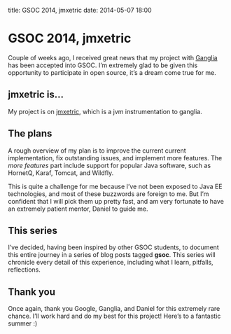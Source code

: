 title: GSOC 2014, jmxetric
date: 2014-05-07 18:00

GSOC 2014, jmxetric
===================

Couple of weeks ago, I received great news that my project with
[Ganglia](http://ganglia.sourceforge.net) has been accepted into GSOC.
I’m extremely glad to be given this opportunity to participate in open
source, it’s a dream come true for me.

jmxetric is…
------------

My project is on [jmxetric](http://github.com/ganglia/jmxetric), which
is a jvm instrumentation to ganglia.

The plans
---------

A rough overview of my plan is to improve the current current
implementation, fix outstanding issues, and implement more features. The
*more features* part include support for popular Java software, such as
HornetQ, Karaf, Tomcat, and Wildfly.

This is quite a challenge for me because I’ve not been exposed to Java
EE technologies, and most of these buzzwords are foreign to me. But I’m
confident that I will pick them up pretty fast, and am very fortunate to
have an extremely patient mentor, Daniel to guide me.

This series
-----------

I’ve decided, having been inspired by other GSOC students, to document
this entire journey in a series of blog posts tagged **gsoc**. This
series will chronicle every detail of this experience, including what I
learn, pitfalls, reflections.

Thank you
---------

Once again, thank you Google, Ganglia, and Daniel for this extremely
rare chance. I’ll work hard and do my best for this project! Here’s to a
fantastic summer :)
